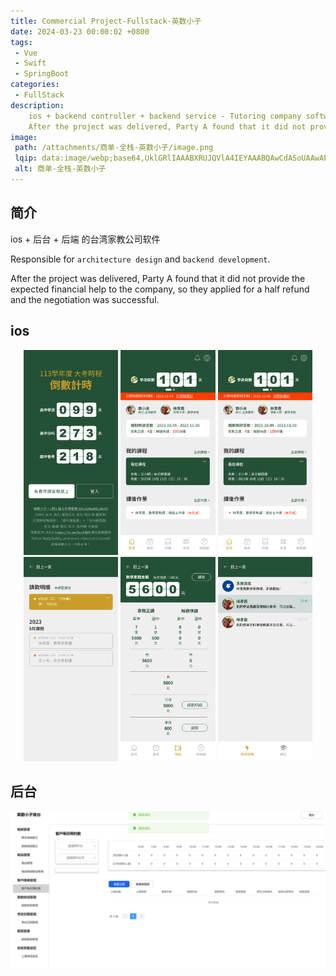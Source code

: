 ```yaml
---
title: Commercial Project-Fullstack-英数小子
date: 2024-03-23 00:00:02 +0800
tags:
 - Vue
 - Swift
 - SpringBoot
categories:
 - FullStack
description:
    ios + backend controller + backend service - Tutoring company software. Record students, teachers, courses, book a class time, salary, different roles and permissions.
    After the project was delivered, Party A found that it did not provide the expected financial help to the company, so they applied for a half refund and the negotiation was successful.
image:
 path: /attachments/商单-全栈-英数小子/image.png
 lqip: data:image/webp;base64,UklGRlIAAABXRUJQVlA4IEYAAABQAwCdASoUAAwAPxFysFAsJqSisAgBgCIJYwCdAB6VSNOKWAD+uec80+oir80ORURQE9elNED0Eb0RX8Hxcv3kQrQqOAAA
 alt: 商单-全栈-英数小子
---
```


## 简介
ios + 后台 + 后端 的台湾家教公司软件

Responsible for `architecture design` and `backend development`.

After the project was delivered, Party A found that it did not provide the expected financial help to the company, so they applied for a half refund and the negotiation was successful.

## ios

<div style="text-align:center;">
    <img src="/attachments/商单-全栈-英数小子/image.png" width="30%" style="display:inline-block;">
    <img src="/attachments/商单-全栈-英数小子/image-1.png" width="30%" style="display:inline-block;">
    <img src="/attachments/商单-全栈-英数小子/image-2.png" width="30%" style="display:inline-block;">
    <img src="/attachments/商单-全栈-英数小子/image-3.png" width="30%" style="display:inline-block;">
    <img src="/attachments/商单-全栈-英数小子/image-4.png" width="30%" style="display:inline-block;">
    <img src="/attachments/商单-全栈-英数小子/image-5.png" width="30%" style="display:inline-block;">
</div>

## 后台

![alt text](/attachments/商单-全栈-英数小子/image-6.png)